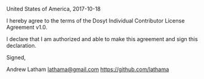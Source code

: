 United States of America, 2017-10-18

I hereby agree to the terms of the Dosyt Individual Contributor License Agreement v1.0.

I declare that I am authorized and able to make this agreement and sign this declaration.

Signed,

Andrew Latham lathama@gmail.com https://github.com/lathama

